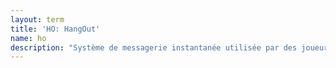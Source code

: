 ```yaml
---
layout: term
title: 'HO: HangOut'
name: ho
description: "Système de messagerie instantanée utilisée par des joueurs pour communiquer entre-eux. Peu utilisé par les ENL, voir plutôt <a href=\"#tg\">TG</a>."
---
```

